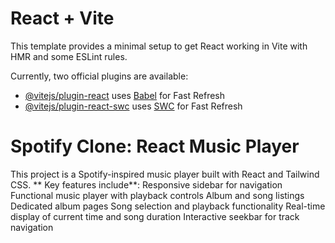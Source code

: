 # React + Vite

This template provides a minimal setup to get React working in Vite with HMR and some ESLint rules.

Currently, two official plugins are available:

- [@vitejs/plugin-react](https://github.com/vitejs/vite-plugin-react/blob/main/packages/plugin-react/README.md) uses [Babel](https://babeljs.io/) for Fast Refresh
- [@vitejs/plugin-react-swc](https://github.com/vitejs/vite-plugin-react-swc) uses [SWC](https://swc.rs/) for Fast Refresh



# Spotify Clone: React Music Player
This project is a Spotify-inspired music player built with React and Tailwind CSS.
** Key features include**:
Responsive sidebar for navigation
Functional music player with playback controls
Album and song listings
Dedicated album pages
Song selection and playback functionality
Real-time display of current time and song duration
Interactive seekbar for track navigation
